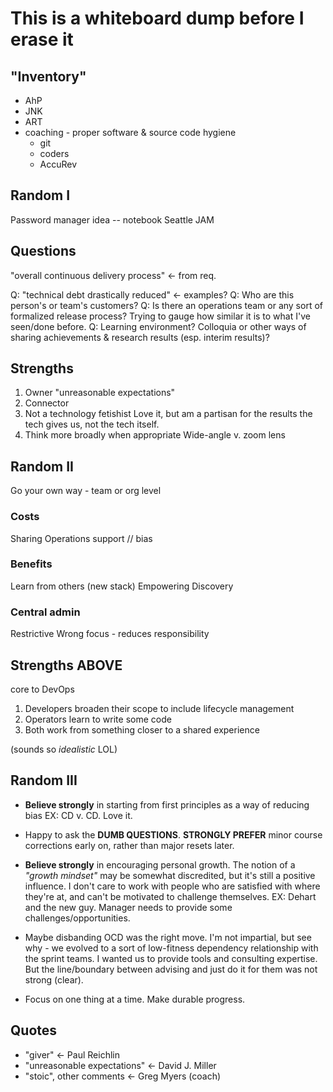 # This is a whiteboard dump before I erase it

## "Inventory"

- AhP
- JNK
- ART
- coaching - proper software & source code hygiene
	- git
	- coders
	- AccuRev


## Random I

Password manager idea -- notebook
Seattle JAM


## Questions

"overall continuous delivery process" <- from req.

Q: "technical debt drastically reduced" <- examples?
Q: Who are this person's or team's customers?
Q: Is there an operations team or any sort of formalized release process?
   Trying to gauge how similar it is to what I've seen/done before.
Q: Learning environment?
   Colloquia or other ways of sharing achievements & research results (esp. interim results)?


## Strengths

1. Owner "unreasonable expectations"
2. Connector
3. Not a technology fetishist
   Love it, but am a partisan for the results the tech gives us, not the tech itself.
4. Think more broadly when appropriate
   Wide-angle v. zoom lens


## Random II

Go your own way - team or org level

### Costs

Sharing
Operations support // bias

### Benefits

Learn from others (new stack)
Empowering
Discovery

### Central admin

Restrictive
Wrong focus - reduces responsibility


## Strengths ABOVE

core to DevOps

1. Developers broaden their scope to include lifecycle management
2. Operators learn to write some code
3. Both work from something closer to a shared experience

(sounds so *idealistic* LOL)


## Random III

* **Believe strongly** in starting from first principles as a way of reducing bias
  EX: CD v. CD. Love it.

* Happy to ask the **DUMB QUESTIONS**. **STRONGLY PREFER** minor course corrections early on, rather than major resets later.

* **Believe strongly** in encouraging personal growth. The notion of a *"growth mindset"* may be somewhat discredited, but it's still a positive influence. I don't care to work with people who are satisfied with where they're at, and can't be motivated to challenge themselves.
  EX: Dehart and the new guy. Manager needs to provide some challenges/opportunities.

* Maybe disbanding OCD was the right move. I'm not impartial, but see why - we evolved to a sort of low-fitness dependency relationship with the sprint teams. I wanted us to provide tools and consulting expertise. But the line/boundary between advising and just do it for them was not strong (clear).

* Focus on one thing at a time. Make durable progress.


## Quotes

* "giver" <- Paul Reichlin
* "unreasonable expectations" <- David J. Miller
* "stoic", other comments <- Greg Myers (coach)

